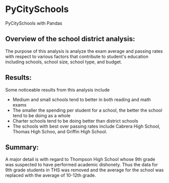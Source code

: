 # PyCitySchools
PyCitySchools with Pandas


## Overview of the school district analysis:

The purpose of this analysis is analyze the exam average and passing rates with respect to various factors that contribute to student's education including schools, school size, school type, and budget. 

## Results:

Some noticeable results from this analysis include
- Medium and small schools tend to better in both reading and math exams
- The smaller the spending per student for a school, the better the school tend to be doing as a whole
- Charter schools tend to be doing better than district schools
- The schools with best over passing rates include Cabrera High School, Thomas High Schoo, and Griffin High School.

## Summary:

A major detail is with regard to Thompson High School whose 9th grade was suspected to have performed academic dishonety. Thus the data for 9th grade students in THS was removed and the average for the school was replaced with the average of 10-12th grade. 

